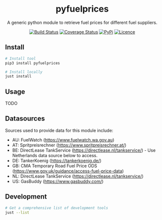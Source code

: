 <div align="center">

# pyfuelprices

A generic python module to retrieve fuel prices for different fuel suppliers.

[![Build Status](https://github.com/pantherale0/pyfuelprices/workflows/build/badge.svg)](https://github.com/pantherale0/pyfuelprices/actions)
[![Coverage Status](https://coveralls.io/repos/github/pantherale0/pyfuelprices/badge.svg?branch=main)](https://coveralls.io/github/pantherale0/pyfuelprices?branch=main)
[![PyPi](https://img.shields.io/pypi/v/pyfuelprices)](https://pypi.org/project/pyfuelprices)
[![Licence](https://img.shields.io/github/license/pantherale0/pyfuelprices)](LICENSE)

</div>

## Install

```bash
# Install tool
pip3 install pyfuelprices

# Install locally
just install
```

## Usage

TODO

## Datasources

Sources used to provide data for this module include:

- AU: FuelWatch (https://www.fuelwatch.wa.gov.au)
- AT: Spritpreisrechner (https://www.spritpreisrechner.at/)
- BE: DirectLease TankService (https://directlease.nl/tankservice/) - Use Netherlands data source below to access.
- DE: TankerKoenig (https://tankerkoenig.de/)
- GB: CMA Temporary Road Fuel Price ODS (https://www.gov.uk/guidance/access-fuel-price-data)
- NL: DirectLease TankService (https://directlease.nl/tankservice/)
- US: GasBuddy (https://www.gasbuddy.com/)

## Development

```bash
# Get a comprehensive list of development tools
just --list
```
